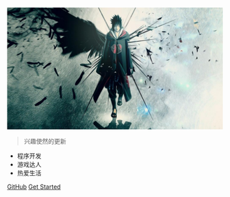![logo](_media/logo.jpg)

<!-- # docsify <small>3.5</small> -->

> 兴趣使然的更新

- 程序开发
- 游戏达人
- 热爱生活

[GitHub](https://github.com/flankx/flankx.github.io)
[Get Started](/README.md)

<!-- 背景色 -->
<!-- ![color](#f0f0f0) -->